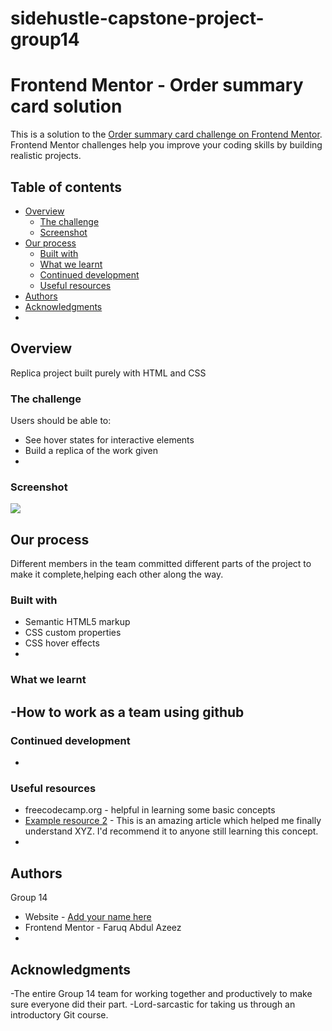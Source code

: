 # sidehustle-capstone-project-group14

# Frontend Mentor - Order summary card solution

This is a solution to the [Order summary card challenge on Frontend Mentor](https://www.frontendmentor.io/challenges/order-summary-component-QlPmajDUj). Frontend Mentor challenges help you improve your coding skills by building realistic projects. 

## Table of contents
- [Overview](#overview)
  - [The challenge](#the-challenge)
  - [Screenshot](#screenshot)
- [Our process](#our-process)
  - [Built with](#built-with)
  - [What we learnt](#what-i-learned)
  - [Continued development](#continued-development)
  - [Useful resources](#useful-resources)
- [Authors](#authors)
- [Acknowledgments](#acknowledgments)
- 
## Overview
Replica project built purely with HTML and CSS

### The challenge
Users should be able to:
- See hover states for interactive elements
- Build a replica of the work given
- 
### Screenshot
![](./screenshot.jpg)

## Our process
Different members in the team committed different parts of the project to make it complete,helping each other along the way.

### Built with
- Semantic HTML5 markup
- CSS custom properties
- CSS hover effects
- 
### What we learnt
-How to work as a team using github
-

### Continued development
-

### Useful resources
- freecodecamp.org - helpful in learning some basic concepts
- [Example resource 2](https://www.example.com) - This is an amazing article which helped me finally understand XYZ. I'd recommend it to anyone still learning this concept.
- 
## Authors
 Group 14
- Website - [Add your name here](https://www.your-site.com)
- Frontend Mentor - Faruq Abdul Azeez
- 
## Acknowledgments
-The entire Group 14 team for working together and productively to make sure everyone did their part. 
-Lord-sarcastic for taking us through an introductory Git course.

